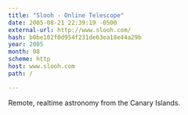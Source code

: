 ```yaml
---
title: "Slooh - Online Telescope"
date: 2005-08-21 22:39:19 -0500
external-url: http://www.slooh.com/
hash: b0be102f0d954f231de63ea18e44a29b
year: 2005
month: 08
scheme: http
host: www.slooh.com
path: /

---
```


Remote, realtime astronomy from the Canary Islands.
